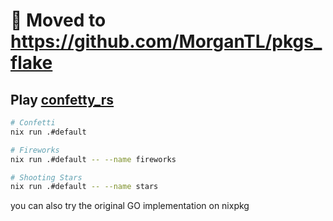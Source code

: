# 🚧 Moved to https://github.com/MorganTL/pkgs_flake

## Play [confetty_rs](https://github.com/Handfish/confetty_rs)
```bash
# Confetti
nix run .#default

# Fireworks
nix run .#default -- --name fireworks

# Shooting Stars
nix run .#default -- --name stars
```

you can also try the original GO implementation on nixpkg
